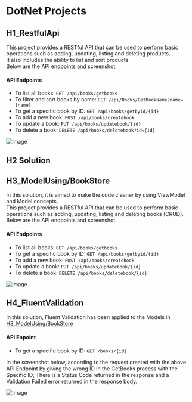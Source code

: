 <h1>DotNet Projects</h1>

<h2>H1_RestfulApi</h2>
<p>
  This project provides a RESTful API that can be used to perform basic operations such as adding, updating, listing and deleting products. <br/>
  It also includes the ability to list and sort products. <br/>
  Below are the API endpoints and screenshot.
</p>

<h4>API Endpoints</h4>

- To list all books:  `GET /api/books/getbooks`
- To filter and sort books by name: `GET /api/Books/GetBookName?name={name}`
- To get a specific book by ID: `GET /api/books/getbyid/{id}`
- To add a new book: `POST /api/books/createbook`
- To update a book: `PUT /api/books/updatebook/{id}`
- To delete a book: `DELETE /api/books/deletebook?id={id}`

![image](https://github.com/enesorhaan/DotNetProjects/assets/59869028/9ffd4561-4fee-40d8-a80f-1169e5cdcfe5)

<h2>H2 Solution</h2>


<h2>H3_ModelUsing/BookStore</h2>
<p>
  In this solution, it is aimed to make the code cleaner by using ViewModel and Model concepts. <br/>
  This project provides a RESTful API that can be used to perform basic operations such as adding, updating, listing and deleting books (CRUD). <br/>
  Below are the API endpoints and screenshot.
</p>

<h4>API Endpoints</h4>

- To list all books:  `GET /api/books/getbooks`
- To get a specific book by ID: `GET /api/books/getbyid/{id}`
- To add a new book: `POST /api/books/createbook`
- To update a book: `PUT /api/books/updatebook/{id}`
- To delete a book: `DELETE /api/books/deletebook/{id}`

![image](https://github.com/enesorhaan/DotNetProjects/assets/59869028/615bd2db-04c7-4a2c-a2d2-0b0acf4adc0c)

<h2>H4_FluentValidation</h2>
<p>
  In this solution, Fluent Validation has been applied to the Models in <a href = "https://github.com/enesorhaan/DotNetProjects/tree/main/H3_ModelUsing/BookStore">H3_ModelUsing/BookStore</a>
</p>

<h4>API Enpoint</h4>

- To get a specific book by ID: `GET /books/{id}`

<p>
   In the screenshot below, according to the request created with the above API Endpoint by giving the wrong ID in the GetBooks process with the Specific ID; There is a Status Code returned in the response and a Validation Failed error returned in the response body.
</p>


![image](https://github.com/enesorhaan/DotNetProjects/assets/59869028/a65309e4-36e4-4ccb-97bd-da54dc250d69)




